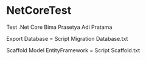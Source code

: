 # NetCoreTest
Test .Net Core Bima Prasetya Adi Pratama

Export Database = Script Migration Database.txt

Scaffold Model EntityFramework = Script Scaffold.txt
